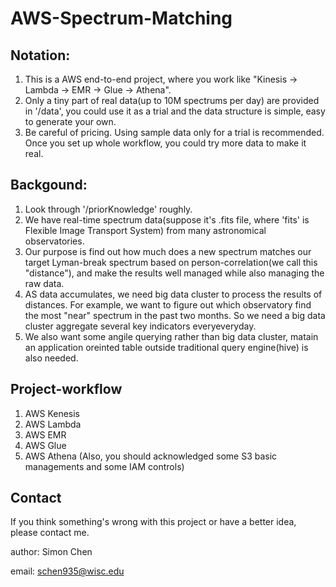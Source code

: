 # AWS-Spectrum-Matching

## Notation:
1. This is a AWS end-to-end project, where you work like "Kinesis -> Lambda -> EMR -> Glue -> Athena".
2. Only a tiny part of real data(up to 10M spectrums per day) are provided in '/data', you could use it as a trial and the data structure is simple, easy to generate your own.
3. Be careful of pricing. Using sample data only for a trial is recommended. Once you set up whole workflow, you could try more data to make it real.

## Backgound:
1. Look through '/priorKnowledge' roughly.
2. We have real-time spectrum data(suppose it's .fits file, where 'fits' is Flexible Image Transport System) from many astronomical observatories.
3. Our purpose is find out how much does a new spectrum matches our target Lyman-break spectrum based on person-correlation(we call this "distance"), and make the results well managed while also managing the raw data.
4. AS data accumulates, we need big data cluster to process the results of distances. For example, we want to figure out which observatory find the most "near" spectrum in the past two months. So we need a big data cluster aggregate several key indicators everyeveryday. 
5. We also want some angile querying rather than big data cluster, matain an application oreinted table outside traditional query engine(hive) is also needed.

## Project-workflow
1. AWS Kenesis
2. AWS Lambda
3. AWS EMR
4. AWS Glue
5. AWS Athena
(Also, you should acknowledged some S3 basic managements and some IAM controls)

## Contact
If you think something's wrong with this project or have a better idea, please contact me.
  
author: Simon Chen
  
email: schen935@wisc.edu
